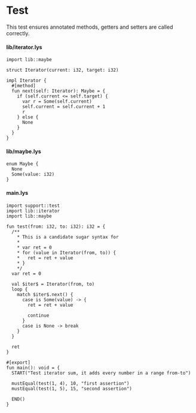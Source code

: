 # Test

This test ensures annotated methods, getters and setters are called correctly.

#### lib/iterator.lys

```dwl
import lib::maybe

struct Iterator(current: i32, target: i32)

impl Iterator {
  #[method]
  fun next(self: Iterator): Maybe = {
    if (self.current <= self.target) {
      var r = Some(self.current)
      self.current = self.current + 1
      r
    } else {
      None
    }
  }
}
```

#### lib/maybe.lys

```dwl
enum Maybe {
  None
  Some(value: i32)
}
```

#### main.lys

```dwl
import support::test
import lib::iterator
import lib::maybe

fun test(from: i32, to: i32): i32 = {
  /**
    * This is a candidate sugar syntax for
    *
    * var ret = 0
    * for (value in Iterator(from, to)) {
    *   ret = ret + value
    * }
    */
  var ret = 0

  val $iter$ = Iterator(from, to)
  loop {
    match $iter$.next() {
      case is Some(value) -> {
        ret = ret + value

        continue
      }
      case is None -> break
    }
  }

  ret
}

#[export]
fun main(): void = {
  START("Test iterator sum, it adds every number in a range from-to")

  mustEqual(test(1, 4), 10, "first assertion")
  mustEqual(test(1, 5), 15, "second assertion")

  END()
}
```
